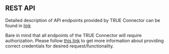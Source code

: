 ## REST API <a href="#restapi" id="restapi"></a>

Detailed description of API endpoints provided by TRUE Connector can be found in [link](rest\_api/REST\_API.md)

Bare in mind that all endpoints of the TRUE Connector will require authorization. Please follow [this link](https://github.com/Engineering-Research-and-Development/true-connector-execution\_core\_container/blob/1.14.4/doc/SECURITY.md) to get more information about providing correct credentials for desired request/functionality.